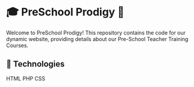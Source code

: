 # 🎓 PreSchool Prodigy 🌟

Welcome to PreSchool Prodigy! This repository contains the code for our dynamic website, providing details about our Pre-School Teacher Training Courses.


## 🚀 Technologies

HTML
PHP
CSS



